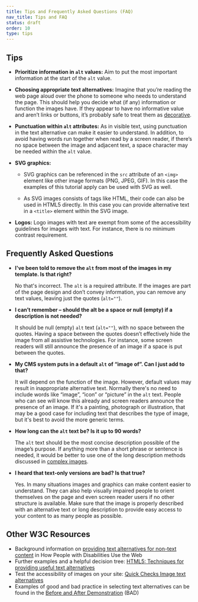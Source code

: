 ```yaml
---
title: Tips and Frequently Asked Questions (FAQ)
nav_title: Tips and FAQ
status: draft
order: 10
type: tips
---
```


## Tips

-   **Prioritize information in `alt` values:** Aim to put the most important information at the start of the `alt` value.

-   **Choosing appropriate text alternatives:** Imagine that you’re reading the web page aloud over the phone to someone who needs to understand the page. This should help you decide what (if any) information or function the images have. If they appear to have no informative value and aren’t links or buttons, it’s probably safe to treat them as [decorative](decorative.html).

-   **Punctuation within `alt` attributes:** As in visible text, using punctuation in the text alternative can make it easier to understand. In addition, to avoid having words run together when read by a screen reader, if there’s no space between the image and adjacent text, a space character may be needed within the `alt` value.

-   **SVG graphics:** 

    * SVG graphics can be referenced in the `src` attribute of an `<img>` element like other image formats (PNG, JPEG, GIF). In this case the examples of this tutorial apply can be used with SVG as well.

    * As SVG images consists of tags like HTML, their code can also be used in HTML5 directly. In this case you can provide alternative text in a `<title>` element within the SVG image.

-   **Logos:** Logo images with text are exempt from some of the accessibility guidelines for images with text. For instance, there is no minimum contrast requirement.

## Frequently Asked Questions

-   **I've been told to remove the `alt` from most of the images in my template. Is that right?**

    No that's incorrect. The `alt` is a required attribute. If the images are part of the page design and don’t convey information, you can remove any text values, leaving just the quotes (`alt=""`).

-   **I can’t remember – should the alt be a space or null (empty) if a description is not needed?**

    It should be null (empty) `alt` text (`alt=""`), with no space between the quotes. Having a space between the quotes doesn’t effectively hide the image from all assistive technologies. For instance, some screen readers will still announce the presence of an image if a space is put between the quotes.

-   **My CMS system puts in a default `alt` of “image of”. Can I just add to that?**

    It will depend on the function of the image. However, default values may result in inappropriate alternative text. Normally there's no need to include words like “image”, “icon” or “picture” in the `alt` text. People who can see will know this already and screen readers announce the presence of an image. If it's a painting, photograph or illustration, that may be a good case for including text that describes the type of image, but it's best to avoid the more generic terms.

-   **How long can the `alt` text be? Is it up to 90 words?**

    The `alt` text should be the most concise description possible of the image’s purpose. If anything more than a short phrase or sentence is needed, it would be better to use one of the long description methods discussed in [complex images](complex.html).

-   **I heard that text-only versions are bad? Is that true?**

    Yes. In many situations images and graphics can make content easier to understand. They can also help visually impaired people to orient themselves on the page and even screen reader users if no other structure is available. Make sure that the image is properly described with an alternative text or long description to provide easy access to your content to as many people as possible.

## Other W3C Resources

-   Background information on [providing text alternatives for non-text content](http://www.w3.org/WAI/intro/people-use-web/principles#alternatives) in How People with Disabilities Use the Web
-   Further examples and a helpful decision tree: [HTML5: Techniques for providing useful text alternatives](http://www.w3.org/TR/html-alt-techniques/)
-   Test the accessibility of images on your site: [Quick Checks Image text alternatives](http://www.w3.org/WAI/EO/Drafts/eval/checks#images)
-   Examples of good and bad practice in selecting text alternatives can be found in the [Before and After Demonstration](http://www.w3.org/WAI/demos/bad/) (BAD)

